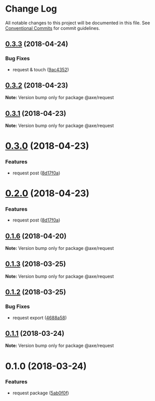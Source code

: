 # Change Log

All notable changes to this project will be documented in this file.
See [Conventional Commits](https://conventionalcommits.org) for commit guidelines.

<a name="0.3.3"></a>
## [0.3.3](https://github.com/ansenhuang/axe/compare/@axe/request@0.3.2...@axe/request@0.3.3) (2018-04-24)


### Bug Fixes

* request & touch ([9ac4352](https://github.com/ansenhuang/axe/commit/9ac4352))




<a name="0.3.2"></a>
## [0.3.2](https://github.com/ansenhuang/axe/compare/@axe/request@0.3.0...@axe/request@0.3.2) (2018-04-23)




**Note:** Version bump only for package @axe/request

<a name="0.3.1"></a>
## [0.3.1](https://github.com/ansenhuang/axe/compare/@axe/request@0.3.0...@axe/request@0.3.1) (2018-04-23)




**Note:** Version bump only for package @axe/request

<a name="0.3.0"></a>
# [0.3.0](https://github.com/ansenhuang/axe/compare/@axe/request@0.1.6...@axe/request@0.3.0) (2018-04-23)


### Features

* request post ([8d17f0a](https://github.com/ansenhuang/axe/commit/8d17f0a))




<a name="0.2.0"></a>
# [0.2.0](https://github.com/ansenhuang/axe/compare/@axe/request@0.1.6...@axe/request@0.2.0) (2018-04-23)


### Features

* request post ([8d17f0a](https://github.com/ansenhuang/axe/commit/8d17f0a))




<a name="0.1.6"></a>
## [0.1.6](https://github.com/ansenhuang/axe/compare/@axe/request@0.1.3...@axe/request@0.1.6) (2018-04-20)




**Note:** Version bump only for package @axe/request

<a name="0.1.3"></a>
## [0.1.3](https://github.com/ansenhuang/axe/compare/@axe/request@0.1.2...@axe/request@0.1.3) (2018-03-25)




**Note:** Version bump only for package @axe/request

<a name="0.1.2"></a>
## [0.1.2](https://github.com/ansenhuang/axe/compare/@axe/request@0.1.1...@axe/request@0.1.2) (2018-03-25)


### Bug Fixes

* request export ([4688a58](https://github.com/ansenhuang/axe/commit/4688a58))




<a name="0.1.1"></a>
## [0.1.1](https://github.com/ansenhuang/axe/compare/@axe/request@0.1.0...@axe/request@0.1.1) (2018-03-24)




**Note:** Version bump only for package @axe/request

<a name="0.1.0"></a>
# 0.1.0 (2018-03-24)


### Features

* request package ([5ab0f0f](https://github.com/ansenhuang/axe/commit/5ab0f0f))
